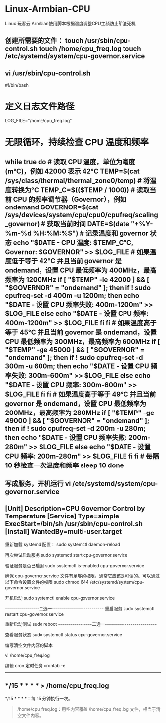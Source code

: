 # Linux-Armbian-CPU
Linux  玩客云 Armbian使用脚本根据温度调整CPU主频防止矿渣死机

创建所需要的文件：
touch /usr/sbin/cpu-control.sh
touch /home/cpu_freq.log
touch /etc/systemd/system/cpu-governor.service
------------------------------------------------------

vi /usr/sbin/cpu-control.sh
--------------------------------------------------------------------------------------------------
#!/bin/bash
# 定义日志文件路径
LOG_FILE="/home/cpu_freq.log"

# 无限循环，持续检查 CPU 温度和频率
while true
do
    # 读取 CPU 温度，单位为毫度 (m°C)，例如 42000 表示 42°C
    TEMP=$(cat /sys/class/thermal/thermal_zone0/temp)
    # 将温度转换为°C
    TEMP_C=$(($TEMP / 1000))
    # 读取当前 CPU 的频率调节器（Governor），例如 ondemand
    GOVERNOR=$(cat /sys/devices/system/cpu/cpu0/cpufreq/scaling_governor)
    # 获取当前时间
    DATE=$(date "+%Y-%m-%d %H:%M:%S")
    # 记录温度和 governor 状态
    echo "$DATE - CPU 温度: $TEMP_C°C, Governor: $GOVERNOR" >> $LOG_FILE
    # 如果温度低于等于 42°C 并且当前 governor 是 ondemand，设置 CPU 最低频率为 400MHz，最高频率为 1200MHz
    if [ "$TEMP" -le 42000 ] && [ "$GOVERNOR" = "ondemand" ]; then
        if ! sudo cpufreq-set -d 400m -u 1200m; then
            echo "$DATE - 设置 CPU 频率失败: 400m-1200m" >> $LOG_FILE
        else
            echo "$DATE - 设置 CPU 频率: 400m-1200m" >> $LOG_FILE
        fi
    fi
    # 如果温度高于等于 45°C 并且当前 governor 是 ondemand，设置 CPU 最低频率为 300MHz，最高频率为 600MHz
    if [ "$TEMP" -ge 45000 ] && [ "$GOVERNOR" = "ondemand" ]; then
        if ! sudo cpufreq-set -d 300m -u 600m; then
            echo "$DATE - 设置 CPU 频率失败: 300m-600m" >> $LOG_FILE
        else
            echo "$DATE - 设置 CPU 频率: 300m-600m" >> $LOG_FILE
        fi
    fi
    # 如果温度高于等于 49°C 并且当前 governor 是 ondemand，设置 CPU 最低频率为 200MHz，最高频率为 280MHz
    if [ "$TEMP" -ge 49000 ] && [ "$GOVERNOR" = "ondemand" ]; then
        if ! sudo cpufreq-set -d 200m -u 280m; then
            echo "$DATE - 设置 CPU 频率失败: 200m-280m" >> $LOG_FILE
        else
            echo "$DATE - 设置 CPU 频率: 200m-280m" >> $LOG_FILE
        fi
    fi
    # 每隔 10 秒检查一次温度和频率
    sleep 10
done
--------------------------------------------------------------------------------------------------
写成服务，开机运行
vi /etc/systemd/system/cpu-governor.service
-------------------------------------------------
[Unit]
Description=CPU Governor Control by Temperature
[Service]
Type=simple
ExecStart=/bin/sh /usr/sbin/cpu-control.sh
[Install]
WantedBy=multi-user.target
--------------------------------------------------
重新加载 systemd 配置：
sudo systemctl daemon-reload

再次尝试启动服务
sudo systemctl start cpu-governor.service

验证服务是否已启用
sudo systemctl is-enabled cpu-governor.service

确保 cpu-governor.service 文件有足够的权限，通常它应该是可读的。可以通过以下命令设置文件的权限
sudo chmod 644 /etc/systemd/system/cpu-governor.service

开机启动
sudo systemctl enable cpu-governor.service

-----------------二选一--------------------------
重启服务
sudo systemctl restart cpu-governor.service

重新启动测试
sudo reboot
-----------------二选一--------------------------

查看服务状态
sudo systemctl status cpu-governor.service


编写清空文件内容的脚本

vi /home/cpu_freq.log

编辑 cron 定时任务
crontab -e

----------------------------------------------
*/15 * * * * > /home/cpu_freq.log
----------------------------------------------
*/15 * * * *：每 15 分钟执行一次。
> /home/cpu_freq.log：用空内容覆盖 /home/cpu_freq.log 文件，相当于清空文件内容。

